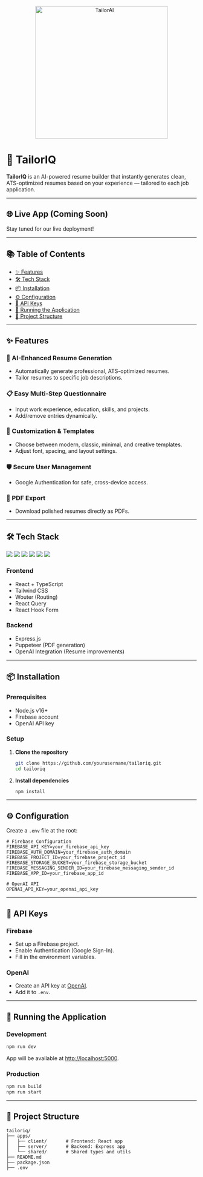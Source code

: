 <p align="center">
  <img src="https://github.com/user-attachments/assets/91faa122-90c6-49a5-9798-b264758e95c2" alt="TailorAI" width="350"/>
</p>

# 🧵 TailorIQ

**TailorIQ** is an AI-powered resume builder that instantly generates clean, ATS-optimized resumes based on your experience — tailored to each job application.

---

## 🌐 Live App (Coming Soon)

Stay tuned for our live deployment!

---

## 📚 Table of Contents

- [✨ Features](#-features)
- [🛠️ Tech Stack](#-tech-stack)
- [📦 Installation](#-installation)
- [⚙️ Configuration](#-configuration)
- [🔑 API Keys](#-api-keys)
- [🚀 Running the Application](#-running-the-application)
- [📁 Project Structure](#-project-structure)

---

## ✨ Features

### 🧬 AI-Enhanced Resume Generation
- Automatically generate professional, ATS-optimized resumes.
- Tailor resumes to specific job descriptions.

### 📋 Easy Multi-Step Questionnaire
- Input work experience, education, skills, and projects.
- Add/remove entries dynamically.

### 🎨 Customization & Templates
- Choose between modern, classic, minimal, and creative templates.
- Adjust font, spacing, and layout settings.

### 🛡️ Secure User Management
- Google Authentication for safe, cross-device access.

### 📄 PDF Export
- Download polished resumes directly as PDFs.

---

## 🛠️ Tech Stack

<p align="left">
  <img src="https://img.shields.io/badge/React-61DAFB?style=for-the-badge&logo=react&logoColor=black"/>
  <img src="https://img.shields.io/badge/TypeScript-3178C6?style=for-the-badge&logo=typescript&logoColor=white"/>
  <img src="https://img.shields.io/badge/Tailwind_CSS-06B6D4?style=for-the-badge&logo=tailwindcss&logoColor=white"/>
  <img src="https://img.shields.io/badge/Firebase-FFCA28?style=for-the-badge&logo=firebase&logoColor=black"/>
  <img src="https://img.shields.io/badge/OpenAI-412991?style=for-the-badge&logo=openai&logoColor=white"/>
  <img src="https://img.shields.io/badge/Puppeteer-40B5A4?style=for-the-badge&logo=puppeteer&logoColor=white"/>
</p>

### Frontend
- React + TypeScript
- Tailwind CSS
- Wouter (Routing)
- React Query
- React Hook Form

### Backend
- Express.js
- Puppeteer (PDF generation)
- OpenAI Integration (Resume improvements)

---

## 📦 Installation

### Prerequisites
- Node.js v16+
- Firebase account
- OpenAI API key

### Setup

1. **Clone the repository**
   ```bash
   git clone https://github.com/yourusername/tailoriq.git
   cd tailoriq
   ```

2. **Install dependencies**
   ```bash
   npm install
   ```

---

## ⚙️ Configuration

Create a `.env` file at the root:

```env
# Firebase Configuration
FIREBASE_API_KEY=your_firebase_api_key
FIREBASE_AUTH_DOMAIN=your_firebase_auth_domain
FIREBASE_PROJECT_ID=your_firebase_project_id
FIREBASE_STORAGE_BUCKET=your_firebase_storage_bucket
FIREBASE_MESSAGING_SENDER_ID=your_firebase_messaging_sender_id
FIREBASE_APP_ID=your_firebase_app_id

# OpenAI API
OPENAI_API_KEY=your_openai_api_key
```

---

## 🔑 API Keys

### Firebase
- Set up a Firebase project.
- Enable Authentication (Google Sign-In).
- Fill in the environment variables.

### OpenAI
- Create an API key at [OpenAI](https://platform.openai.com/).
- Add it to `.env`.

---

## 🚀 Running the Application

### Development
```bash
npm run dev
```
App will be available at [http://localhost:5000](http://localhost:5000).

### Production
```bash
npm run build
npm run start
```

---

## 📁 Project Structure

```
tailoriq/
├── apps/
│   ├── client/       # Frontend: React app
│   ├── server/       # Backend: Express app
│   └── shared/       # Shared types and utils
├── README.md
├── package.json
├── .env
```
